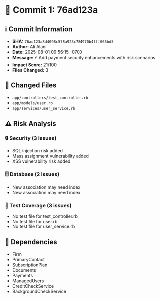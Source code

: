 # 📝 Commit 1: 76ad123a

## ℹ️ Commit Information

- **SHA:** `76ad123a8d4098c578a923c784970b4fff065bd5`
- **Author:** Ali Alani
- **Date:** 2025-08-01 09:56:15 -0700
- **Message:** ⚡ Add payment security enhancements with risk scenarios
- **Impact Score:** 21/100
- **Files Changed:** 3

## 📁 Changed Files

- `app/controllers/test_controller.rb`
- `app/models/user.rb`
- `app/services/user_service.rb`

## ⚠️ Risk Analysis

### 🔒 Security (3 issues)

- SQL injection risk added
- Mass assignment vulnerability added
- XSS vulnerability risk added

### 🗄️ Database (2 issues)

- New association may need index
- New association may need index

### 🧪 Test Coverage (3 issues)

- No test file for test_controller.rb
- No test file for user.rb
- No test file for user_service.rb

## 🔗 Dependencies

- Firm
- PrimaryContact
- SubscriptionPlan
- Documents
- Payments
- ManagedUsers
- CreditCheckService
- BackgroundCheckService

